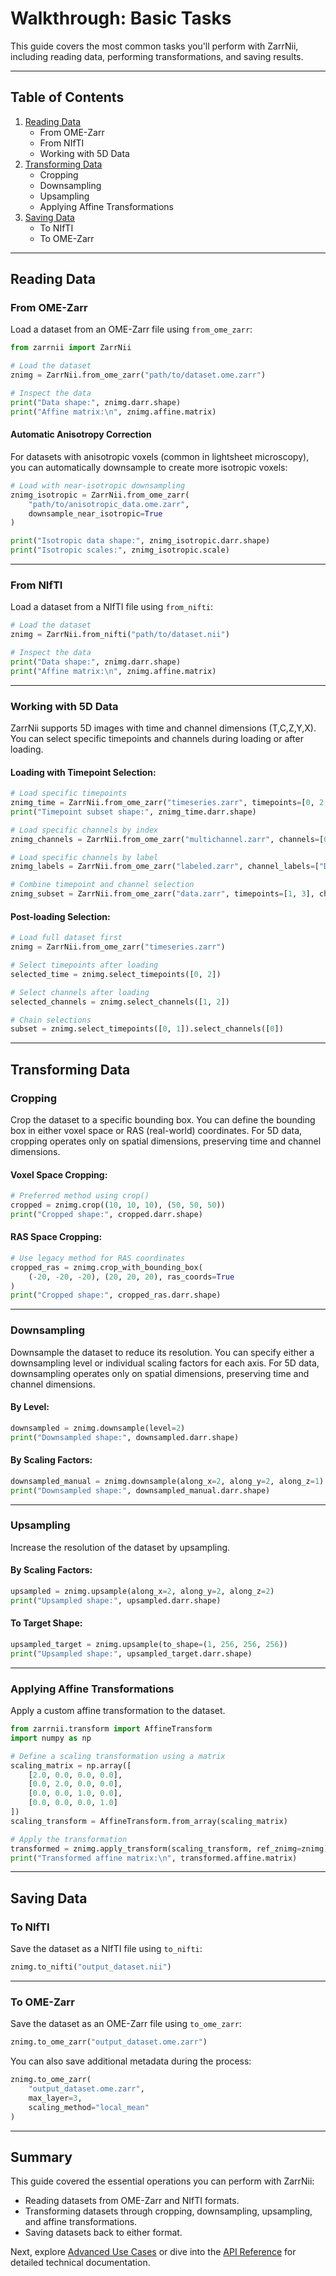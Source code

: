 # Walkthrough: Basic Tasks

This guide covers the most common tasks you'll perform with ZarrNii, including reading data, performing transformations, and saving results.

---

## Table of Contents
1. [Reading Data](#reading-data)
    - From OME-Zarr
    - From NIfTI
    - Working with 5D Data
2. [Transforming Data](#transforming-data)
    - Cropping
    - Downsampling
    - Upsampling
    - Applying Affine Transformations
3. [Saving Data](#saving-data)
    - To NIfTI
    - To OME-Zarr

---

## Reading Data

### **From OME-Zarr**
Load a dataset from an OME-Zarr file using `from_ome_zarr`:

```python
from zarrnii import ZarrNii

# Load the dataset
znimg = ZarrNii.from_ome_zarr("path/to/dataset.ome.zarr")

# Inspect the data
print("Data shape:", znimg.darr.shape)
print("Affine matrix:\n", znimg.affine.matrix)
```

#### **Automatic Anisotropy Correction**
For datasets with anisotropic voxels (common in lightsheet microscopy), you can automatically downsample to create more isotropic voxels:

```python
# Load with near-isotropic downsampling
znimg_isotropic = ZarrNii.from_ome_zarr(
    "path/to/anisotropic_data.ome.zarr", 
    downsample_near_isotropic=True
)

print("Isotropic data shape:", znimg_isotropic.darr.shape)
print("Isotropic scales:", znimg_isotropic.scale)
```

---

### **From NIfTI**
Load a dataset from a NIfTI file using `from_nifti`:

```python
# Load the dataset
znimg = ZarrNii.from_nifti("path/to/dataset.nii")

# Inspect the data
print("Data shape:", znimg.darr.shape)
print("Affine matrix:\n", znimg.affine.matrix)
```

---

### **Working with 5D Data**
ZarrNii supports 5D images with time and channel dimensions (T,C,Z,Y,X). You can select specific timepoints and channels during loading or after loading.

#### **Loading with Timepoint Selection**:
```python
# Load specific timepoints
znimg_time = ZarrNii.from_ome_zarr("timeseries.zarr", timepoints=[0, 2, 4])
print("Timepoint subset shape:", znimg_time.darr.shape)

# Load specific channels by index
znimg_channels = ZarrNii.from_ome_zarr("multichannel.zarr", channels=[0, 2])

# Load specific channels by label
znimg_labels = ZarrNii.from_ome_zarr("labeled.zarr", channel_labels=["DAPI", "GFP"])

# Combine timepoint and channel selection
znimg_subset = ZarrNii.from_ome_zarr("data.zarr", timepoints=[1, 3], channels=[0])
```

#### **Post-loading Selection**:
```python
# Load full dataset first
znimg = ZarrNii.from_ome_zarr("timeseries.zarr")

# Select timepoints after loading
selected_time = znimg.select_timepoints([0, 2])

# Select channels after loading
selected_channels = znimg.select_channels([1, 2])

# Chain selections
subset = znimg.select_timepoints([0, 1]).select_channels([0])
```

---

## Transforming Data

### **Cropping**
Crop the dataset to a specific bounding box. You can define the bounding box in either voxel space or RAS (real-world) coordinates. For 5D data, cropping operates only on spatial dimensions, preserving time and channel dimensions.

#### **Voxel Space Cropping**:
```python
# Preferred method using crop()
cropped = znimg.crop((10, 10, 10), (50, 50, 50))
print("Cropped shape:", cropped.darr.shape)
```

#### **RAS Space Cropping**:
```python
# Use legacy method for RAS coordinates
cropped_ras = znimg.crop_with_bounding_box(
    (-20, -20, -20), (20, 20, 20), ras_coords=True
)
print("Cropped shape:", cropped_ras.darr.shape)
```

---

### **Downsampling**
Downsample the dataset to reduce its resolution. You can specify either a downsampling level or individual scaling factors for each axis. For 5D data, downsampling operates only on spatial dimensions, preserving time and channel dimensions.

#### **By Level**:
```python
downsampled = znimg.downsample(level=2)
print("Downsampled shape:", downsampled.darr.shape)
```

#### **By Scaling Factors**:
```python
downsampled_manual = znimg.downsample(along_x=2, along_y=2, along_z=1)
print("Downsampled shape:", downsampled_manual.darr.shape)
```

---

### **Upsampling**
Increase the resolution of the dataset by upsampling.

#### **By Scaling Factors**:
```python
upsampled = znimg.upsample(along_x=2, along_y=2, along_z=2)
print("Upsampled shape:", upsampled.darr.shape)
```

#### **To Target Shape**:
```python
upsampled_target = znimg.upsample(to_shape=(1, 256, 256, 256))
print("Upsampled shape:", upsampled_target.darr.shape)
```

---

### **Applying Affine Transformations**
Apply a custom affine transformation to the dataset.

```python
from zarrnii.transform import AffineTransform
import numpy as np

# Define a scaling transformation using a matrix
scaling_matrix = np.array([
    [2.0, 0.0, 0.0, 0.0],
    [0.0, 2.0, 0.0, 0.0], 
    [0.0, 0.0, 1.0, 0.0],
    [0.0, 0.0, 0.0, 1.0]
])
scaling_transform = AffineTransform.from_array(scaling_matrix)

# Apply the transformation  
transformed = znimg.apply_transform(scaling_transform, ref_znimg=znimg)
print("Transformed affine matrix:\n", transformed.affine.matrix)
```

---

## Saving Data

### **To NIfTI**
Save the dataset as a NIfTI file using `to_nifti`:

```python
znimg.to_nifti("output_dataset.nii")
```

---

### **To OME-Zarr**
Save the dataset as an OME-Zarr file using `to_ome_zarr`:

```python
znimg.to_ome_zarr("output_dataset.ome.zarr")
```

You can also save additional metadata during the process:

```python
znimg.to_ome_zarr(
    "output_dataset.ome.zarr",
    max_layer=3,
    scaling_method="local_mean"
)
```

---

## Summary

This guide covered the essential operations you can perform with ZarrNii:
- Reading datasets from OME-Zarr and NIfTI formats.
- Transforming datasets through cropping, downsampling, upsampling, and affine transformations.
- Saving datasets back to either format.

Next, explore [Advanced Use Cases](advanced_use_cases.md) or dive into the [API Reference](../reference.md) for detailed technical documentation.

